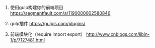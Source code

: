 1. 使用gulp构建你的前端项目
https://segmentfault.com/a/1190000002580846

2. gulp插件
https://gulpjs.com/plugins/

3. 前端模块化（require import export）
http://www.cnblogs.com/libin-1/p/7127481.html
